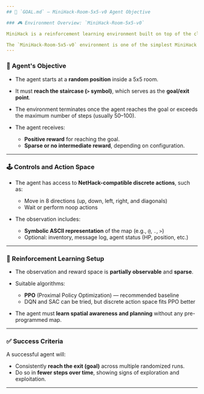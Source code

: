 ```yaml
---
## 🧠 `GOAL.md` — MiniHack-Room-5x5-v0 Agent Objective

### 🎮 Environment Overview: `MiniHack-Room-5x5-v0`

MiniHack is a reinforcement learning environment built on top of the classic rogue-like game *NetHack*. Unlike simple Gym environments, MiniHack introduces elements like procedural generation, partial observability, inventory management, and symbolic reasoning.

The `MiniHack-Room-5x5-v0` environment is one of the simplest MiniHack maps and is used for introductory experimentation. It provides a compact, deterministic 5x5 room grid.
---
```


### 🎯 Agent's Objective

- The agent starts at a **random position** inside a 5x5 room.
- It must **reach the staircase (`>` symbol)**, which serves as the **goal/exit point**.
- The environment terminates once the agent reaches the goal or exceeds the maximum number of steps (usually 50–100).
- The agent receives:

  - **Positive reward** for reaching the goal.
  - **Sparse or no intermediate reward**, depending on configuration.

---

### 🕹️ Controls and Action Space

- The agent has access to **NetHack-compatible discrete actions**, such as:

  - Move in 8 directions (up, down, left, right, and diagonals)
  - Wait or perform noop actions

- The observation includes:

  - **Symbolic ASCII representation** of the map (e.g., `@`, `.`, `>`)
  - Optional: inventory, message log, agent status (HP, position, etc.)

---

### 🧪 Reinforcement Learning Setup

- The observation and reward space is **partially observable** and **sparse**.
- Suitable algorithms:

  - **PPO** (Proximal Policy Optimization) — recommended baseline
  - DQN and SAC can be tried, but discrete action space fits PPO better

- The agent must **learn spatial awareness and planning** without any pre-programmed map.

---

### ✅ Success Criteria

A successful agent will:

- Consistently **reach the exit (goal)** across multiple randomized runs.
- Do so in **fewer steps over time**, showing signs of exploration and exploitation.

---
